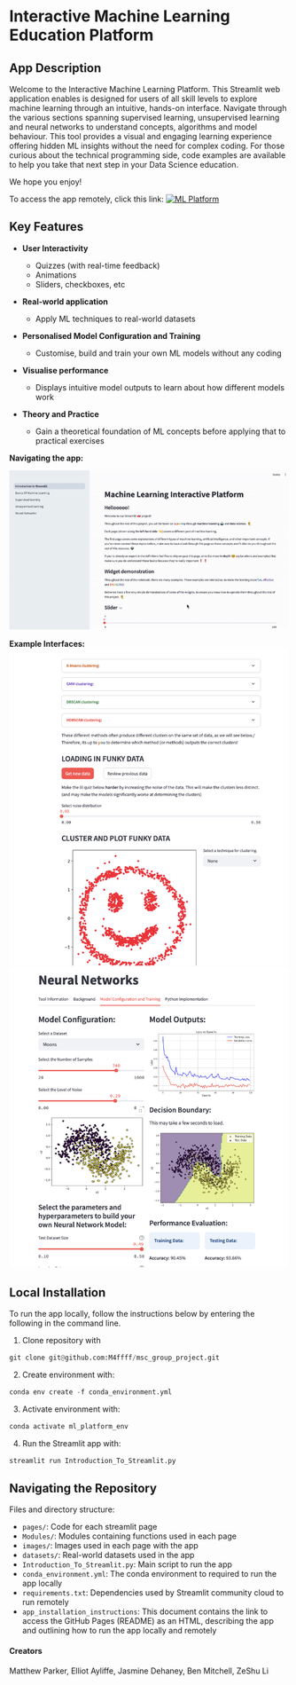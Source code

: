 # Interactive Machine Learning Education Platform

## App Description
Welcome to the Interactive Machine Learning Platform. This Streamlit web application enables is designed for users of all skill levels to explore machine learning through an intuitive, hands-on interface. Navigate through the various sections spanning supervised learning, unsupervised learning and neural networks to understand concepts, algorithms and model behaviour. This tool provides a visual and engaging learning experience offering hidden ML insights without the need for complex coding. For those curious about the technical programming side, code examples are available to help you take that next step in your Data Science education.

We hope you enjoy!

To access the app remotely, click this link: [![ML Platform](https://static.streamlit.io/badges/streamlit_badge_black_white.svg)]()


## Key Features

- **User Interactivity**

    - Quizzes (with real-time feedback)
    - Animations
    - Sliders, checkboxes, etc

- **Real-world application**

    - Apply ML techniques to real-world datasets

- **Personalised Model Configuration and Training**

    - Customise, build and train your own ML models without any coding

- **Visualise performance**

    - Displays intuitive model outputs to learn about how different models work

- **Theory and Practice**

    - Gain a theoretical foundation of ML concepts before applying that to practical exercises

**Navigating the app:**
<p align="center">
   <img src="./images/readme/app_navigation.gif">
</p>

**Example Interfaces:**
![](./images/readme/unsupervised.png)
![](./images/readme/neural_network.png)



## Local Installation
To run the app locally, follow the instructions below by entering the following in the command line.

1. Clone repository with

``` python
git clone git@github.com:M4ffff/msc_group_project.git
``` 

2. Create environment with:

``` python
conda env create -f conda_environment.yml
```

3. Activate environment with:

``` python
conda activate ml_platform_env
```

4. Run the Streamlit app with:

``` python
streamlit run Introduction_To_Streamlit.py
```

## Navigating the Repository
Files and directory structure:

- `pages/`: Code for each streamlit page
- `Modules/`: Modules containing functions used in each page
- `images/`: Images used in each page with the app
- `datasets/`: Real-world datasets used in the app
- `Introduction_To_Streamlit.py`: Main script to run the app
- `conda_environment.yml`: The conda environment to required to run the app locally
- `requirements.txt`: Dependencies used by Streamlit community cloud to run remotely 
- `app_installation_instructions`: This document contains the link to access the GitHub Pages (README) as an HTML, describing the app and outlining how to run the app locally and remotely


#### Creators  
Matthew Parker, Elliot Ayliffe, Jasmine Dehaney, Ben Mitchell, ZeShu Li 

